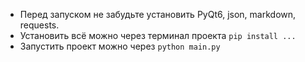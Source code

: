 * Перед запуском не забудьте установить PyQt6, json, markdown, requests.
* Установить всё можно через терминал проекта `pip install ...`
* Запустить проект можно через `python main.py`
